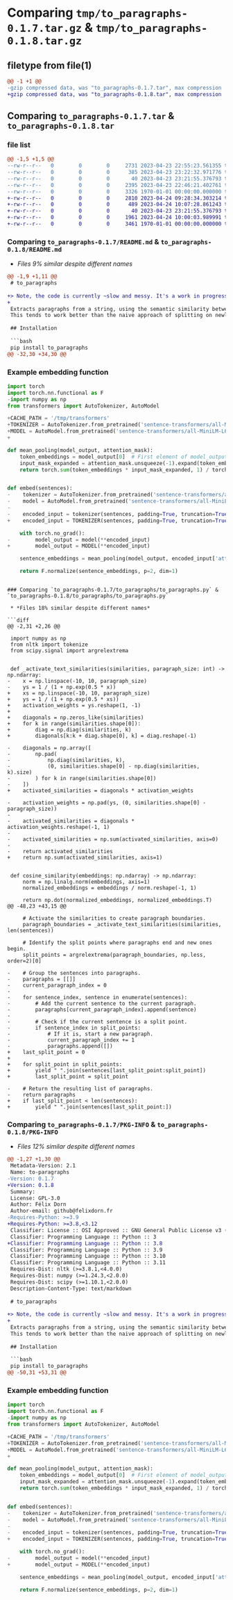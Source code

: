 # Comparing `tmp/to_paragraphs-0.1.7.tar.gz` & `tmp/to_paragraphs-0.1.8.tar.gz`

## filetype from file(1)

```diff
@@ -1 +1 @@
-gzip compressed data, was "to_paragraphs-0.1.7.tar", max compression
+gzip compressed data, was "to_paragraphs-0.1.8.tar", max compression
```

## Comparing `to_paragraphs-0.1.7.tar` & `to_paragraphs-0.1.8.tar`

### file list

```diff
@@ -1,5 +1,5 @@
--rw-r--r--   0        0        0     2731 2023-04-23 22:55:23.561355 to_paragraphs-0.1.7/README.md
--rw-r--r--   0        0        0      385 2023-04-23 23:22:32.971776 to_paragraphs-0.1.7/pyproject.toml
--rw-r--r--   0        0        0       40 2023-04-23 23:21:55.376793 to_paragraphs-0.1.7/to_paragraphs/__init__.py
--rw-r--r--   0        0        0     2395 2023-04-23 22:46:21.402761 to_paragraphs-0.1.7/to_paragraphs/to_paragraphs.py
--rw-r--r--   0        0        0     3326 1970-01-01 00:00:00.000000 to_paragraphs-0.1.7/PKG-INFO
+-rw-r--r--   0        0        0     2810 2023-04-24 09:28:34.303214 to_paragraphs-0.1.8/README.md
+-rw-r--r--   0        0        0      489 2023-04-24 10:07:28.861243 to_paragraphs-0.1.8/pyproject.toml
+-rw-r--r--   0        0        0       40 2023-04-23 23:21:55.376793 to_paragraphs-0.1.8/to_paragraphs/__init__.py
+-rw-r--r--   0        0        0     1961 2023-04-24 10:00:03.989991 to_paragraphs-0.1.8/to_paragraphs/to_paragraphs.py
+-rw-r--r--   0        0        0     3461 1970-01-01 00:00:00.000000 to_paragraphs-0.1.8/PKG-INFO
```

### Comparing `to_paragraphs-0.1.7/README.md` & `to_paragraphs-0.1.8/README.md`

 * *Files 9% similar despite different names*

```diff
@@ -1,9 +1,11 @@
 # to_paragraphs
 
+> Note, the code is currently ~slow and messy. It's a work in progress.
+
 Extracts paragraphs from a string, using the semantic similarity between sentences to determine paragraph boundaries.
 This tends to work better than the naive approach of splitting on newlines.
 
 ## Installation
 
 ```bash
 pip install to_paragraphs
@@ -32,30 +34,30 @@
 ```
 
 ### Example embedding function
 
 ```python
 import torch
 import torch.nn.functional as F
-import numpy as np
 from transformers import AutoTokenizer, AutoModel
 
+CACHE_PATH = '/tmp/transformers'
+TOKENIZER = AutoTokenizer.from_pretrained('sentence-transformers/all-MiniLM-L6-v2', cache_dir=CACHE_PATH)
+MODEL = AutoModel.from_pretrained('sentence-transformers/all-MiniLM-L6-v2', cache_dir=CACHE_PATH)
+
 
 def mean_pooling(model_output, attention_mask):
     token_embeddings = model_output[0]  # First element of model_output contains all token embeddings
     input_mask_expanded = attention_mask.unsqueeze(-1).expand(token_embeddings.size()).float()
     return torch.sum(token_embeddings * input_mask_expanded, 1) / torch.clamp(input_mask_expanded.sum(1), min=1e-9)
 
 
 def embed(sentences):
-    tokenizer = AutoTokenizer.from_pretrained('sentence-transformers/all-MiniLM-L6-v2', cache_dir=CACHE_PATH)
-    model = AutoModel.from_pretrained('sentence-transformers/all-MiniLM-L6-v2', cache_dir=CACHE_PATH)
-
-    encoded_input = tokenizer(sentences, padding=True, truncation=True, return_tensors='pt')
+    encoded_input = TOKENIZER(sentences, padding=True, truncation=True, return_tensors='pt')
 
     with torch.no_grad():
-        model_output = model(**encoded_input)
+        model_output = MODEL(**encoded_input)
 
     sentence_embeddings = mean_pooling(model_output, encoded_input['attention_mask'])
 
     return F.normalize(sentence_embeddings, p=2, dim=1)
 ```
```

### Comparing `to_paragraphs-0.1.7/to_paragraphs/to_paragraphs.py` & `to_paragraphs-0.1.8/to_paragraphs/to_paragraphs.py`

 * *Files 18% similar despite different names*

```diff
@@ -2,31 +2,26 @@
 
 import numpy as np
 from nltk import tokenize
 from scipy.signal import argrelextrema
 
 
 def _activate_text_similarities(similarities, paragraph_size: int) -> np.ndarray:
-    x = np.linspace(-10, 10, paragraph_size)
-    ys = 1 / (1 + np.exp(0.5 * x))
+    xs = np.linspace(-10, 10, paragraph_size)
+    ys = 1 / (1 + np.exp(0.5 * xs))
+    activation_weights = ys.reshape(1, -1)
+
+    diagonals = np.zeros_like(similarities)
+    for k in range(similarities.shape[0]):
+        diag = np.diag(similarities, k)
+        diagonals[k:k + diag.shape[0], k] = diag.reshape(-1)
 
-    diagonals = np.array([
-        np.pad(
-            np.diag(similarities, k),
-            (0, similarities.shape[0] - np.diag(similarities, k).size)
-        ) for k in range(similarities.shape[0])
-    ])
+    activated_similarities = diagonals * activation_weights
 
-    activation_weights = np.pad(ys, (0, similarities.shape[0] - paragraph_size))
-
-    activated_similarities = diagonals * activation_weights.reshape(-1, 1)
-
-    activated_similarities = np.sum(activated_similarities, axis=0)
-
-    return activated_similarities
+    return np.sum(activated_similarities, axis=1)
 
 
 def cosine_similarity(embeddings: np.ndarray) -> np.ndarray:
     norm = np.linalg.norm(embeddings, axis=1)
     normalized_embeddings = embeddings / norm.reshape(-1, 1)
 
     return np.dot(normalized_embeddings, normalized_embeddings.T)
@@ -48,23 +43,15 @@
 
     # Activate the similarities to create paragraph boundaries.
     paragraph_boundaries = _activate_text_similarities(similarities, len(sentences))
 
     # Identify the split points where paragraphs end and new ones begin.
     split_points = argrelextrema(paragraph_boundaries, np.less, order=2)[0]
 
-    # Group the sentences into paragraphs.
-    paragraphs = [[]]
-    current_paragraph_index = 0
-
-    for sentence_index, sentence in enumerate(sentences):
-        # Add the current sentence to the current paragraph.
-        paragraphs[current_paragraph_index].append(sentence)
-
-        # Check if the current sentence is a split point.
-        if sentence_index in split_points:
-            # If it is, start a new paragraph.
-            current_paragraph_index += 1
-            paragraphs.append([])
+    last_split_point = 0
+
+    for split_point in split_points:
+        yield " ".join(sentences[last_split_point:split_point])
+        last_split_point = split_point
 
-    # Return the resulting list of paragraphs.
-    return paragraphs
+    if last_split_point < len(sentences):
+        yield " ".join(sentences[last_split_point:])
```

### Comparing `to_paragraphs-0.1.7/PKG-INFO` & `to_paragraphs-0.1.8/PKG-INFO`

 * *Files 12% similar despite different names*

```diff
@@ -1,27 +1,30 @@
 Metadata-Version: 2.1
 Name: to-paragraphs
-Version: 0.1.7
+Version: 0.1.8
 Summary: 
 License: GPL-3.0
 Author: Félix Dorn
 Author-email: github@felixdorn.fr
-Requires-Python: >=3.9
+Requires-Python: >=3.8,<3.12
 Classifier: License :: OSI Approved :: GNU General Public License v3 (GPLv3)
 Classifier: Programming Language :: Python :: 3
+Classifier: Programming Language :: Python :: 3.8
 Classifier: Programming Language :: Python :: 3.9
 Classifier: Programming Language :: Python :: 3.10
 Classifier: Programming Language :: Python :: 3.11
 Requires-Dist: nltk (>=3.8.1,<4.0.0)
 Requires-Dist: numpy (>=1.24.3,<2.0.0)
 Requires-Dist: scipy (>=1.10.1,<2.0.0)
 Description-Content-Type: text/markdown
 
 # to_paragraphs
 
+> Note, the code is currently ~slow and messy. It's a work in progress.
+
 Extracts paragraphs from a string, using the semantic similarity between sentences to determine paragraph boundaries.
 This tends to work better than the naive approach of splitting on newlines.
 
 ## Installation
 
 ```bash
 pip install to_paragraphs
@@ -50,31 +53,31 @@
 ```
 
 ### Example embedding function
 
 ```python
 import torch
 import torch.nn.functional as F
-import numpy as np
 from transformers import AutoTokenizer, AutoModel
 
+CACHE_PATH = '/tmp/transformers'
+TOKENIZER = AutoTokenizer.from_pretrained('sentence-transformers/all-MiniLM-L6-v2', cache_dir=CACHE_PATH)
+MODEL = AutoModel.from_pretrained('sentence-transformers/all-MiniLM-L6-v2', cache_dir=CACHE_PATH)
+
 
 def mean_pooling(model_output, attention_mask):
     token_embeddings = model_output[0]  # First element of model_output contains all token embeddings
     input_mask_expanded = attention_mask.unsqueeze(-1).expand(token_embeddings.size()).float()
     return torch.sum(token_embeddings * input_mask_expanded, 1) / torch.clamp(input_mask_expanded.sum(1), min=1e-9)
 
 
 def embed(sentences):
-    tokenizer = AutoTokenizer.from_pretrained('sentence-transformers/all-MiniLM-L6-v2', cache_dir=CACHE_PATH)
-    model = AutoModel.from_pretrained('sentence-transformers/all-MiniLM-L6-v2', cache_dir=CACHE_PATH)
-
-    encoded_input = tokenizer(sentences, padding=True, truncation=True, return_tensors='pt')
+    encoded_input = TOKENIZER(sentences, padding=True, truncation=True, return_tensors='pt')
 
     with torch.no_grad():
-        model_output = model(**encoded_input)
+        model_output = MODEL(**encoded_input)
 
     sentence_embeddings = mean_pooling(model_output, encoded_input['attention_mask'])
 
     return F.normalize(sentence_embeddings, p=2, dim=1)
 ```
```

